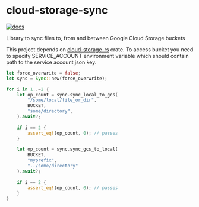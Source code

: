 # cloud-storage-sync

[![docs](https://docs.rs/cloud-storage-sync/badge.svg)](https://docs.rs/cloud-storage-sync)

Library to sync files to, from and between Google Cloud Storage buckets

This project depends on [cloud-storage-rs](https://github.com/ThouCheese/cloud-storage-rs.git) crate.
To access bucket you need to specify SERVICE_ACCOUNT environment variable which should contain path to the service account json key.

```rust
let force_overwrite = false;
let sync = Sync::new(force_overwrite);

for i in 1..=2 {
    let op_count = sync.sync_local_to_gcs(
        "/some/local/file_or_dir", 
        BUCKET,
        "some/directory",
    ).await?;
    
    if i == 2 {
        assert_eq!(op_count, 0); // passes
    }

    let op_count = sync.sync_gcs_to_local(
        BUCKET,
        "myprefix",
        "../some/directory"
    ).await?;
    
    if i == 2 {
        assert_eq!(op_count, 0); // passes
    }
}
```
